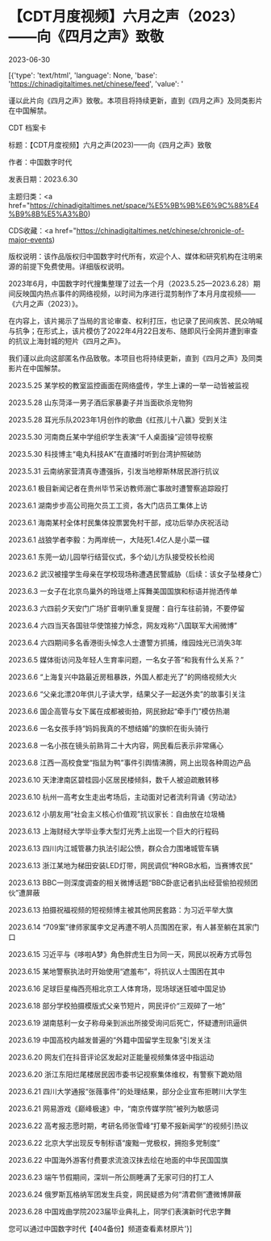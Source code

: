 # 【CDT月度视频】六月之声（2023）——向《四月之声》致敬

2023-06-30

[{'type': 'text/html', 'language': None, 'base': 'https://chinadigitaltimes.net/chinese/feed', 'value': '

谨以此片向《四月之声》致敬。本项目将持续更新，直到《四月之声》及同类影片在中国解禁。





CDT 档案卡

标题：【CDT月度视频】六月之声(2023)——向《四月之声》致敬

作者：中国数字时代

发表日期：2023.6.30

主题归类：<a href="https://chinadigitaltimes.net/space/%E5%9B%9B%E6%9C%88%E4%B9%8B%E5%A3%B0)

CDS收藏：<a href="https://chinadigitaltimes.net/chinese/chronicle-of-major-events)

版权说明：该作品版权归中国数字时代所有，欢迎个人、媒体和研究机构在注明来源的前提下免费使用。详细版权说明。







2023年6月，中国数字时代搜集整理了过去一个月（2023.5.25—2023.6.28）期间反映国内热点事件的网络视频，以时间为序进行混剪制作了本月月度视频——《六月之声（2023）》。

在内容上，该片揭示了当局的言论审查、权利打压，也记录了民间疾苦、民众呐喊与抗争；在形式上，该片模仿了2022年4月22日发布、随即风行全网并遭到审查的抗议上海封城的短片《四月之声》。

我们谨以此向这部匿名作品致敬。本项目也将持续更新，直到《四月之声》及同类影片在中国解禁。



2023.5.25 某学校的教室监控画面在网络盛传，学生上课的一举一动皆被监视

2023.5.28 山东菏泽一男子酒后家暴妻子并当面砍杀宠物狗

2023.5.28 耳光乐队2023年1月创作的歌曲《红孩儿十八赢》受到关注

2023.5.30 河南商丘某中学组织学生表演“千人桌面操”迎领导视察

2023.5.30 科技博主“电丸科技AK”在直播时听到台湾护照破防

2023.5.31 云南纳家营清真寺遭强拆，引发当地穆斯林居民游行抗议

2023.6.1 极目新闻记者在贵州毕节采访教师溺亡事故时遭警察追踪殴打

2023.6.1 湖南步步高公司拖欠员工工资，各大门店员工集体上访

2023.6.1 海南某村全体村民集体投票罢免村干部，成功后举办庆祝活动

2023.6.1 战狼学者李毅：为两岸统一，大陆死1.4亿人是小菜一碟

2023.6.1 东莞一幼儿园举行结营仪式，多个幼儿方队接受校长检阅

2023.6.2 武汉被撞学生母亲在学校现场称遭遇民警威胁（后续：该女子坠楼身亡）

2023.6.3 一女子在北京鸟巢外的玲珑塔上挥舞美国国旗和标语并抛洒传单

2023.6.3 六四前夕天安门广场扩音喇叭重复提醒：自行车往前骑，不要停留

2023.6.4 六四当天各国驻华使馆接力悼念，网友戏称“八国联军大闹微博”

2023.6.4 六四期间多名香港街头悼念人士遭警方抓捕，维园烛光已消失3年

2023.6.5 媒体街访问及年轻人生育率问题，一名女子答“和我有什么关系？”

2023.6.6 “上海复兴中路最近房租暴跌，外国人都走光了”的网络视频大火

2023.6.6 “父亲北漂20年供儿子读大学，结果父子一起送外卖”的故事引关注

2023.6.6 国企高管与女下属在成都被街拍，网民掀起“牵手门”模仿热潮

2023.6.6 一名女孩手持“妈妈我真的不想结婚”的旗帜在街头骑行

2023.6.8 一名小孩在镜头前熟背二十大内容，网民看后表示非常痛心

2023.6.8 江西一高校食堂“指鼠为鸭”事件引舆情沸腾，网上出现各种周边产品

2023.6.10 天津津南区碧桂园小区居民楼倾斜，数千人被迫疏散转移

2023.6.10 杭州一高考女生走出考场后，主动面对记者流利背诵《劳动法》

2023.6.12 小朋友用“社会主义核心价值观”抗议家长：自由放在垃圾桶

2023.6.13 上海财经大学毕业季大型灯光秀上出现一个巨大的行程码

2023.6.13 四川内江城管暴力执法引起公愤，群众合力围堵城管车辆

2023.6.13 浙江某地为梯田安装LED灯带，网民调侃“种RGB水稻，当赛博农民”

2023.6.13 BBC一则深度调查的相关微博话题“BBC卧底记者扒出经营偷拍视频团伙”遭屏蔽

2023.6.13 拍摄祝福视频的短视频博主被其他网民套路：为习近平举大旗

2023.6.14 “709案”律师家属李文足再遭不明人员围困在家，有人甚至躺在其家门口

2023.6.15 习近平与《哆啦A梦》角色胖虎生日为同一天，网民以祝寿方式辱包

2023.6.15 某地警察执法时开始使用“遮羞布”，将抗议人士围困在其中

2023.6.16 足球巨星梅西亮相北京工人体育场，现场球迷狂嘘中国足协

2023.6.18 部分学校拍摄模版式父亲节短片，网民评价“三观碎了一地”

2023.6.19 湖南慈利一女子称母亲到派出所接受询问后死亡，怀疑遭刑讯逼供

2023.6.19 中国高校内越发普遍的“外籍中国留学生现象”引发关注

2023.6.20 网友们在抖音评论区发起对正能量视频集体竖中指运动

2023.6.20 浙江东阳烂尾楼居民因市委书记视察集体维权，有警察下跪劝阻

2023.6.21 四川大学通报“张薇事件”的处理结果，部分企业宣布拒聘川大学生

2023.6.21 网易游戏《巅峰极速》中，“南京传媒学院”被列为敏感词

2023.6.22 高考报志愿时期，考研名师张雪峰“打晕不报新闻学”的视频引热议

2023.6.22 北京大学出现反专制标语“废黜一党极权，拥抱多党制度”

2023.6.22 中国海外游客付费要求流浪汉抹去绘在地面的中华民国国旗

2023.6.23 端午节假期间，深圳一所公厕睡满了无家可归的打工人

2023.6.24 俄罗斯瓦格纳军团发生兵变，网民疑惑为何“清君侧”遭微博屏蔽

2023.6.28 中国戏曲学院2023届毕业典礼上，同学们表演新时代忠字舞



您可以通过中国数字时代【404备份】频道查看素材原片'}]